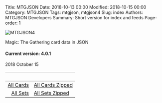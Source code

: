 Title: MTGJSON
Date: 2018-10-13 00:00
Modified: 2018-10-15 00:00
Category: MTGJSON
Tags: mtgjson, mtgjson4
Slug: index
Authors: MTGJSON Developers
Summary: Short version for index and feeds
Page-order: 1

<span id="logo">![MTGJSON4](img/logo.png)</span>

<div class="splash"><p class="line6">Magic: The Gathering card data in JSON
<p><h4>Current version: 4.0.1</h4>
2018 October 15</div>

&nbsp;|&nbsp;
----:|:----
<a href="json/AllCards.json"><i class="fa fa-file-text-o" aria-hidden="true"></i> All Cards</a>|<a href="json/AllCards.json.zip"><i class="fa fa-file-archive-o" aria-hidden="true"></i> All Cards Zipped</a><br>
<a href="json/AllSets.json"><i class="fa fa-file-text-o" aria-hidden="true"></i> All Sets</a>|<a href="json/AllSets.json.zip"><i class="fa fa-file-archive-o" aria-hidden="true"></i> All Sets Zipped</a><br>
